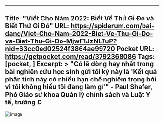 
---
Title: "Viết Cho Năm 2022: Biết Về Thứ Gì Đó và Biết Thứ Gì Đó"
URL: https://spiderum.com/bai-dang/Viet-Cho-Nam-2022-Biet-Ve-Thu-Gi-Do-va-Biet-Thu-Gi-Do-MjwF1JzNLTuP?nid=63cc0ed02524f3864ae99720
Pocket URL: https://getpocket.com/read/3792368086
Tags: [pocket, ]
Excerpt: >
    "Có lẽ dòng hay nhất trong bài nghiên cứu học sinh gửi tôi kỳ này là 'Kết quả phân tích này có nhiều hạn chế nghiêm trọng bởi vì tôi không hiểu tôi đang làm gì'" - Paul Shafer, Phó Giáo sư khoa Quản lý chính sách và Luật Y tế, trường Đ
---

![image](https://spiderum.com/assets/images/banner/hubspot-banner-mobile.png)
